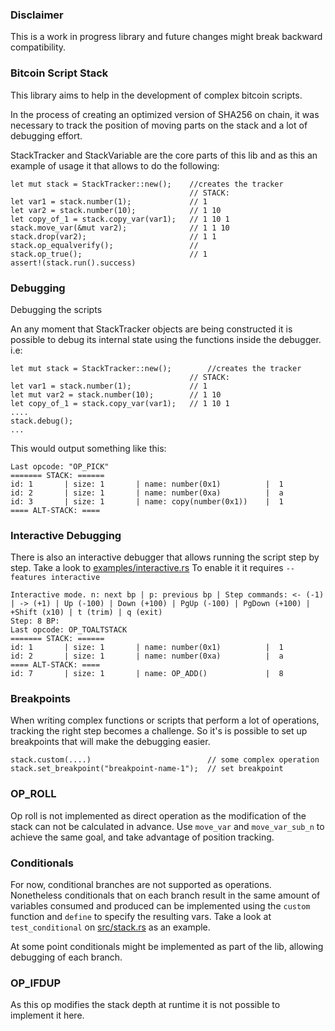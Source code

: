 ### Disclaimer
This is a work in progress library and future changes might break backward compatibility. 

### Bitcoin Script Stack

This library aims to help in the development of complex bitcoin scripts.

In the process of creating an optimized version of SHA256 on chain, it was necessary to track the position of moving parts on the stack and a lot of debugging effort.

StackTracker and StackVariable are the core parts of this lib and as this an example of usage it that allows to do the following:
```
let mut stack = StackTracker::new();    //creates the tracker
                                        // STACK:
let var1 = stack.number(1);             // 1
let var2 = stack.number(10);            // 1 10
let copy_of_1 = stack.copy_var(var1);   // 1 10 1
stack.move_var(&mut var2);              // 1 1 10
stack.drop(var2);                       // 1 1
stack.op_equalverify();                 // 
stack.op_true();                        // 1
assert!(stack.run().success)
```

### Debugging
Debugging the scripts

An any moment that StackTracker objects are being constructed it is possible to debug its internal state using the functions inside the debugger.
i.e:

```
let mut stack = StackTracker::new();        //creates the tracker
                                        // STACK:
let var1 = stack.number(1);             // 1
let mut var2 = stack.number(10);        // 1 10
let copy_of_1 = stack.copy_var(var1);   // 1 10 1
....
stack.debug();
...

```
This would output something like this:
```
Last opcode: "OP_PICK"
======= STACK: ======
id: 1       | size: 1       | name: number(0x1)          |  1
id: 2       | size: 1       | name: number(0xa)          |  a
id: 3       | size: 1       | name: copy(number(0x1))    |  1
==== ALT-STACK: ====
```

### Interactive Debugging
There is also an interactive debugger that allows running the script step by step.
Take a look to [examples/interactive.rs](examples/interactive.rs)
To enable it it requires `--features interactive`

```
Interactive mode. n: next bp | p: previous bp | Step commands: <- (-1) | -> (+1) | Up (-100) | Down (+100) | PgUp (-100) | PgDown (+100) | +Shift (x10) | t (trim) | q (exit)
Step: 8 BP:
Last opcode: OP_TOALTSTACK
======= STACK: ======
id: 1       | size: 1       | name: number(0x1)          |  1
id: 2       | size: 1       | name: number(0xa)          |  a
==== ALT-STACK: ====
id: 7       | size: 1       | name: OP_ADD()             |  8
```

### Breakpoints
When writing complex functions or scripts that perform a lot of operations, tracking the right step becomes a challenge.
So it's is possible to set up breakpoints that will make the debugging easier.
```
stack.custom(....)                          // some complex operation
stack.set_breakpoint("breakpoint-name-1");  // set breakpoint
```

### OP_ROLL
Op roll is not implemented as direct operation as the modification of the stack can not be calculated in advance.
Use `move_var` and `move_var_sub_n` to achieve the same goal, and take advantage of position tracking.


### Conditionals
For now, conditional branches are not supported as operations.
Nonetheless conditionals that on each branch result in the same amount of variables consumed and produced can be implemented using the `custom` function and `define` to specify the resulting vars.
Take a look at `test_conditional` on [src/stack.rs](src/stack.rs) as an example.

At some point conditionals might be implemented as part of the lib, allowing debugging of each branch.


### OP_IFDUP
As this op modifies the stack depth at runtime it is not possible to implement it here.

